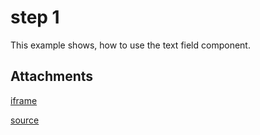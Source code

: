 # step 1
This example shows, how to use the text field component.

## Attachments

[iframe](/c02s05s02)

[source](component.go)